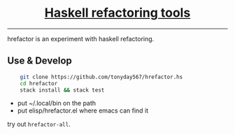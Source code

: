 <h1 align="center">
    <a href="https://github.com/tonyday567/hrefactor">
        Haskell refactoring tools
    </a>
</h1>

<hr>

hrefactor is an experiment with haskell refactoring.

## Use & Develop

``` sh
    git clone https://github.com/tonyday567/hrefactor.hs
    cd hrefactor
    stack install && stack test
```

- put ~/.local/bin on the path
- put elisp/hrefactor.el where emacs can find it

try out `hrefactor-all`.

